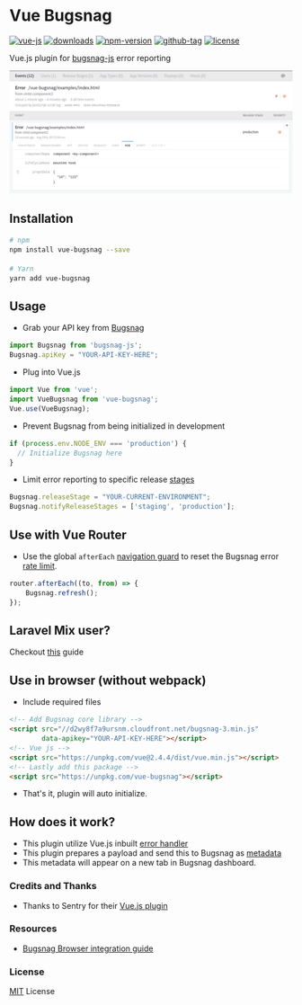 # Vue Bugsnag

[![vue-js](https://img.shields.io/badge/vue.js-2.x-brightgreen.svg?maxAge=604800)](https://vuejs.org/)
[![downloads](https://img.shields.io/npm/dt/vue-bugsnag.svg)](https://www.npmjs.com/package/vue-bugsnag)
[![npm-version](https://img.shields.io/npm/v/vue-bugsnag.svg)](https://www.npmjs.com/package/vue-bugsnag)
[![github-tag](https://img.shields.io/github/tag/ankurk91/vue-bugsnag.svg?maxAge=1800)](https://github.com/ankurk91/vue-bugsnag/)
[![license](https://img.shields.io/github/license/ankurk91/vue-bugsnag.svg?maxAge=1800)]()

Vue.js plugin for [bugsnag-js](https://github.com/bugsnag/bugsnag-js) error reporting

![Bugsnag Dashboard](screenshot.png)

## Installation
```bash
# npm
npm install vue-bugsnag --save

# Yarn
yarn add vue-bugsnag
```

## Usage
* Grab your API key from [Bugsnag](https://www.bugsnag.com/)
```js
import Bugsnag from 'bugsnag-js';
Bugsnag.apiKey = "YOUR-API-KEY-HERE";
```
* Plug into Vue.js
```js
import Vue from 'vue';
import VueBugsnag from 'vue-bugsnag';
Vue.use(VueBugsnag);
```
* Prevent Bugsnag from being initialized in development
```js
if (process.env.NODE_ENV === 'production') {
  // Initialize Bugsnag here
}
```
* Limit error reporting to specific release [stages](https://docs.bugsnag.com/platforms/browsers/configuration-options/#releasestage)
```js
Bugsnag.releaseStage = "YOUR-CURRENT-ENVIRONMENT";
Bugsnag.notifyReleaseStages = ['staging', 'production'];
```

## Use with Vue Router
* Use the global `afterEach` [navigation guard](https://router.vuejs.org/en/advanced/navigation-guards.html#global-after-hooks) to reset the Bugsnag error [rate limit](https://docs.bugsnag.com/platforms/browsers/configuration-options/#refresh).
```js
router.afterEach((to, from) => {
    Bugsnag.refresh();
});
```

## Laravel Mix user?
Checkout [this](https://github.com/ankurk91/vue-bugsnag/wiki/Laravel-Mix) guide

## Use in browser (without webpack)
* Include required files
```html
<!-- Add Bugsnag core library -->
<script src="//d2wy8f7a9ursnm.cloudfront.net/bugsnag-3.min.js"
        data-apikey="YOUR-API-KEY-HERE"></script>
<!-- Vue js -->
<script src="https://unpkg.com/vue@2.4.4/dist/vue.min.js"></script>
<!-- Lastly add this package -->
<script src="https://unpkg.com/vue-bugsnag"></script>
```
* That's it, plugin will auto initialize.

## How does it work?
* This plugin utilize Vue.js inbuilt [error handler](https://vuejs.org/v2/api/#errorHandler)
* This plugin prepares a payload and send this to Bugsnag as [metadata](https://docs.bugsnag.com/platforms/browsers/#custom-diagnostics)
* This metadata will appear on a new tab in Bugsnag dashboard.

### Credits and Thanks
* Thanks to Sentry for their [Vue.js plugin](https://github.com/getsentry/raven-js)

### Resources
* [Bugsnag Browser integration guide](https://docs.bugsnag.com/platforms/browsers/) 

### License
[MIT](LICENSE.txt) License
